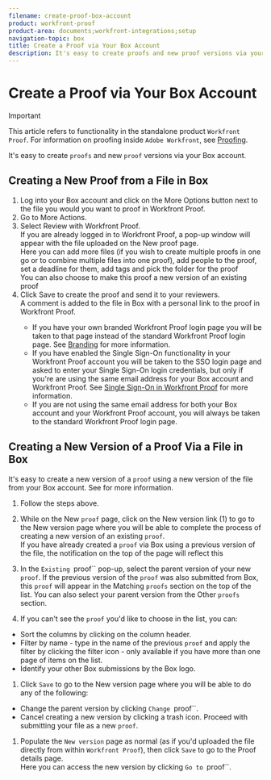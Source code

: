 ```yaml
---
filename: create-proof-box-account
product: workfront-proof
product-area: documents;workfront-integrations;setup
navigation-topic: box
title: Create a Proof via Your Box Account
description: It's easy to create proofs and new proof versions via your Box account.
---
```


# Create a Proof via Your Box Account

>[!IMPORTANT]
>
>This article refers to functionality in the standalone product `Workfront Proof`. For information on proofing inside `Adobe Workfront`, see [Proofing](../../../review-and-approve-work/proofing/proofing.md).

It's easy to create `proofs` and new `proof` versions via your Box account.

## Creating a New Proof from a File in Box

<ol> 
 <li value="1">Log into your Box account and click on the <span class="bold">More Options</span> button next to the file you would you want to <span>proof</span> in <span>Workfront Proof</span>.</li> 
 <li value="2">Go to <span class="bold">More Actions</span>.</li> 
 <li value="3">Select <span class="bold">Review with <span>Workfront Proof</span></span>.<br>If you are already logged in to <span>Workfront Proof</span>, a pop-up window will appear with the file uploaded on the&nbsp;New <span>proof</span> page.<br>Here you can add more files (if you wish to create multiple <span>proofs</span> in one go or to combine multiple files into one <span>proof</span>), add people to the <span>proof</span>, set a deadline for them, add tags and pick the folder for the <span>proof</span><br>You can also choose to make this <span>proof</span> a new version of an existing <span>proof</span></li> 
 <li value="4">Click <span class="bold">Save</span>&nbsp;to create the <span>proof</span> and send it to your reviewers.<br>A comment is added to the file in Box with a personal link to the <span>proof</span> in <span>Workfront Proof</span>.</li> <note type="note"> 
  <ul> 
   <li>If you have your own branded <span>Workfront Proof</span> login page you will be taken to that page instead of the standard <span>Workfront Proof</span> login page. See <a href="https://support.workfront.com/hc/en-us/sections/115000921208-Branding">Branding</a> for more information. </li> 
   <li>If you have enabled the Single Sign-On functionality in your <span>Workfront Proof</span> account you will be taken to the SSO login page and asked to enter your Single Sign-On login credentials, but only if you're are using the same email address for your Box account and <span>Workfront Proof</span>. See <a href="../../../workfront-proof/wp-acct-admin/managing-security/single-sign-on-overview.md" class="MCXref xref" xrefformat="{para}">Single Sign-On in Workfront Proof</a> for more information. </li> 
   <li>If you are not using the same email address for both your Box account and your <span>Workfront Proof</span> account, you will always be taken to the standard <span>Workfront Proof</span> login page. </li> 
  </ul> 
 </note> 
</ol>

## Creating a New Version of a Proof Via a File in Box

It's easy to create a new version of a `proof` using a new version of the file from your Box account. See for more information.

1. Follow the steps above.
1. While on the New `proof` page, click on the New version link (1) to go to the New version page where you will be able to complete the process of creating a new version of an existing `proof`.  
   If you have already created a `proof` via Box using a previous version of the file, the notification on the top of the page will reflect this

1. In the `Existing `proof`` pop-up, select the parent version of your new `proof`. If the previous version of the `proof` was also submitted from Box, this `proof` will appear in the Matching `proofs` section on the top of the list. You can also select your parent version from the Other `proofs` section.&nbsp;

1. If you can't see the `proof` you'd like to choose in the list, you can:

  * Sort the columns by clicking on the column header.
  * Filter by name - type in the name of the previous `proof` and apply the filter by clicking the filter icon - only available if you have more than one page of items on the list.
  * Identify your other Box submissions by the Box logo.

1. Click `Save` to go to&nbsp;the New version page where you will be able to do any of the following:

  * Change the parent version by clicking `Change `proof``.
  * Cancel creating a new version by clicking a trash icon. Proceed with submitting your file as a new `proof`.

1. Populate the `New version` page as normal (as if you'd uploaded the file directly from within `Workfront Proof`), then click `Save` to go&nbsp;to the Proof details page.  
   Here you can access the new version by clicking `Go to `proof``.


